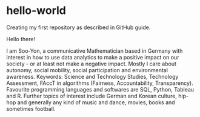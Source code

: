# hello-world
Creating my first repository as described in GitHub guide.


Hello there!

I am Soo-Yon, a communicative Mathematician based in Germany with interest in how to use data analytics to make a positive impact on our society - or at least not make a negative impact. Mostly I care about autonomy, social mobility, social participation and environmental awareness.
Keywords: Science and Technology Studies, Technology Assessment, FAccT in algorithms (Fairness, Accountability, Transparency).
Favourite programming languages and softwares are SQL, Python, Tableau and R.
Further topics of interest include German and Korean culture, hip-hop and generally any kind of music and dance, movies, books and sometimes football.
